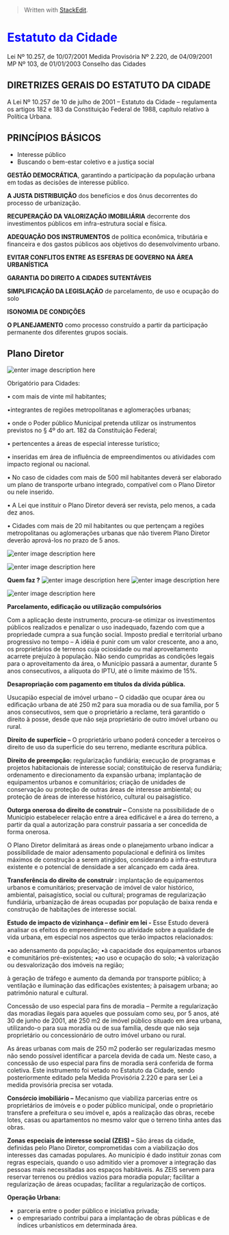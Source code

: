 > Written with [StackEdit](https://stackedit.io/).

# <font color='blue'> Estatuto da Cidade</font>
Lei Nº 10.257,  de 10/07/2001
Medida Provisória Nº 2.220, de  04/09/2001
MP Nº 103, de  01/01/2003
Conselho das Cidades

## DIRETRIZES GERAIS DO ESTATUTO DA CIDADE

A Lei Nº 10.257 de 10 de julho de 2001 – Estatuto da Cidade – regulamenta os artigos 182 e 183 da Constituição Federal de 1988, capítulo relativo à Política Urbana.

##  PRINCÍPIOS BÁSICOS

 - Interesse público
 - Buscando o bem-estar  coletivo e a justiça social

**GESTÃO  DEMOCRÁTICA**, garantindo a participação da população urbana em todas as decisões de interesse público.

**A JUSTA DISTRIBUIÇÃO**  dos benefícios e dos ônus decorrentes do processo de urbanização.


**RECUPERAÇÃO DA VALORIZAÇÃO IMOBILIÁRIA**  decorrente dos investimentos públicos em infra-estrutura social e física.

**ADEQUAÇÃO DOS INSTRUMENTOS**  de política econômica, tributária e financeira e dos gastos públicos aos objetivos do desenvolvimento urbano.

**EVITAR CONFLITOS ENTRE AS ESFERAS DE GOVERNO NA ÁREA URBANÍSTICA**

**GARANTIA DO DIREITO A CIDADES SUTENTÁVEIS**

**SIMPLIFICAÇÃO DA LEGISLAÇÃO** de parcelamento, 
de uso e ocupação do solo

**ISONOMIA DE CONDIÇÕES**

**O PLANEJAMENTO**  como processo construído a partir da participação permanente dos diferentes grupos sociais.

## Plano Diretor 

![enter image description here](https://www.ojornalzinho.com.br/wp-content/uploads/2018/02/ferpenna01.png)

Obrigatório para Cidades:

• com mais de vinte mil habitantes;

•integrantes de regiões metropolitanas e aglomerações urbanas;

• onde o Poder público Municipal pretenda utilizar os instrumentos previstos no § 4º do art. 182 da Constituição Federal;

• pertencentes a áreas de especial interesse turístico;

• inseridas em área de influência de empreendimentos ou atividades com impacto regional ou nacional.

• No caso de cidades com mais de 500 mil habitantes deverá ser elaborado um  plano de transporte urbano  integrado, compatível com o Plano Diretor ou nele inserido.

• A Lei que instituir o Plano Diretor deverá ser revista, pelo menos, a cada dez anos.

• Cidades com mais de 20 mil habitantes ou que pertençam a regiões metropolitanas ou aglomerações urbanas que não tiverem Plano Diretor deverão aprová-los no  prazo de 5 anos.

![enter image description here](https://www.ojornalzinho.com.br/wp-content/uploads/2018/02/fer02-300x280.jpg)

![enter image description here](https://www.ojornalzinho.com.br/wp-content/uploads/2018/02/fer03-300x285.jpg)

**Quem faz ?**
![enter image description here](https://www.ojornalzinho.com.br/wp-content/uploads/2018/02/fer04-300x281.jpg)
![enter image description here](https://www.ojornalzinho.com.br/wp-content/uploads/2018/02/fer05-300x282.jpg)

![enter image description here](https://www.ojornalzinho.com.br/wp-content/uploads/2018/02/fer06-300x288.jpg)


**Parcelamento, edificação ou utilização compulsórios**

Com a aplicação deste instrumento, procura-se otimizar os investimentos públicos realizados e penalizar o uso inadequado, fazendo com que a propriedade cumpra a sua função social.
Imposto predial e territorial urbano progressivo no tempo  – A idéia é punir com um valor crescente, ano a ano, os proprietários de terrenos cuja ociosidade ou mal aproveitamento acarrete prejuízo à população. Não sendo cumpridas as condições legais para o aproveitamento da área, o Município passará a aumentar,  durante 5 anos consecutivos, a alíquota do IPTU, até o limite máximo de 15%.

**Desapropriação com pagamento em títulos da dívida pública.**

Usucapião especial de imóvel urbano  – O cidadão que ocupar área ou edificação urbana de até 250 m2 para sua moradia ou de sua família, por 5 anos consecutivos, sem que o proprietário a reclame, terá garantido o direito à posse, desde que não seja proprietário de outro imóvel urbano ou rural.

**Direito de superfície  –** O proprietário urbano poderá conceder a terceiros o direito de uso da superfície do seu terreno, mediante escritura pública.

**Direito de preempção:** regularização fundiária; execução de programas e projetos habitacionais de interesse social; constituição de reserva fundiária; ordenamento e direcionamento da expansão urbana; implantação de equipamentos urbanos e comunitários; criação de unidades de conservação ou proteção de outras áreas de interesse ambiental; ou proteção de áreas de interesse histórico, cultural ou paisagístico.

**Outorga onerosa do direito de construir  –** Consiste na possibilidade de o Município estabelecer relação entre a área edificável e a área do terreno, a partir da qual a autorização para construir passaria a ser concedida de forma onerosa.

O Plano Diretor delimitará as áreas onde o planejamento urbano indicar a possibilidade de maior adensamento populacional e definirá os limites máximos de construção a serem atingidos, considerando a infra-estrutura existente e o potencial de densidade a ser alcançado em cada área.


**Transferência do direito de construir  :** implantação de equipamentos urbanos e comunitários; preservação de imóvel de valor histórico, ambiental, paisagístico, social ou cultural; programas de regularização fundiária, urbanização de áreas ocupadas por população de baixa renda e construção de habitações de interesse social.


**Estudo de impacto de vizinhança  –  definir em lei -** Esse Estudo deverá analisar os efeitos do empreendimento ou atividade sobre a qualidade de vida urbana, em especial nos aspectos que terão impactos relacionados:

•ao adensamento da população;
•à capacidade dos equipamentos urbanos e comunitários pré-existentes;
•ao uso e ocupação do solo;
•à valorização ou desvalorização dos imóveis na região;

à geração de tráfego e aumento da demanda por transporte público; à ventilação e iluminação das edificações existentes; à paisagem urbana; ao patrimônio natural e cultural.

Concessão de uso especial para fins de moradia  – Permite a regularização das moradias ilegais para aqueles que possuíam como seu, por 5 anos, até 30 de junho de 2001, até 250 m2 de imóvel público situado em área urbana, utilizando-o para sua moradia ou de sua família, desde que não seja proprietário ou concessionário de outro imóvel urbano ou rural.

As áreas urbanas com mais de 250 m2 poderão ser regularizadas mesmo não sendo possível identificar a parcela devida de cada um. Neste caso, a concessão de uso especial para fins de moradia será conferida de forma coletiva. Este instrumento foi vetado no Estatuto da Cidade, sendo posteriormente editado pela Medida Provisória 2.220 e para ser Lei a medida provisória precisa ser votada.

**Consórcio imobiliário  –** Mecanismo que viabiliza parcerias entre os proprietários de imóveis e o poder público municipal, onde o proprietário transfere a prefeitura o seu imóvel e, após a realização das obras, recebe lotes, casas ou apartamentos no mesmo valor que o terreno tinha antes das obras.


**Zonas especiais de interesse social (ZEIS)  –** São áreas da cidade, definidas pelo Plano Diretor, comprometidas com a viabilização dos interesses das camadas populares. Ao município é dado instituir zonas com regras especiais, quando o uso admitido vier a promover a integração das pessoas mais necessitadas aos espaços habitáveis. As ZEIS servem para reservar terrenos ou prédios vazios para moradia popular; facilitar a regularização de áreas ocupadas; facilitar a regularização de cortiços.


**Operação Urbana:**

-  parceria entre o poder público e iniciativa privada;
-  o empresariado contribui para a implantação de obras públicas e de índices urbanísticos em determinada área.



<!--stackedit_data:
eyJoaXN0b3J5IjpbLTE5NzYxMjgwMzAsOTE5NDM4MjU1LC0xOD
QxODAyOTQwLC0xNzAyMzgzMjgwLC01OTMwNDUyODQsLTk1NzQy
NTg0NCwtNzAyNDIyNzQsLTMwMzY3ODIwMF19
-->
